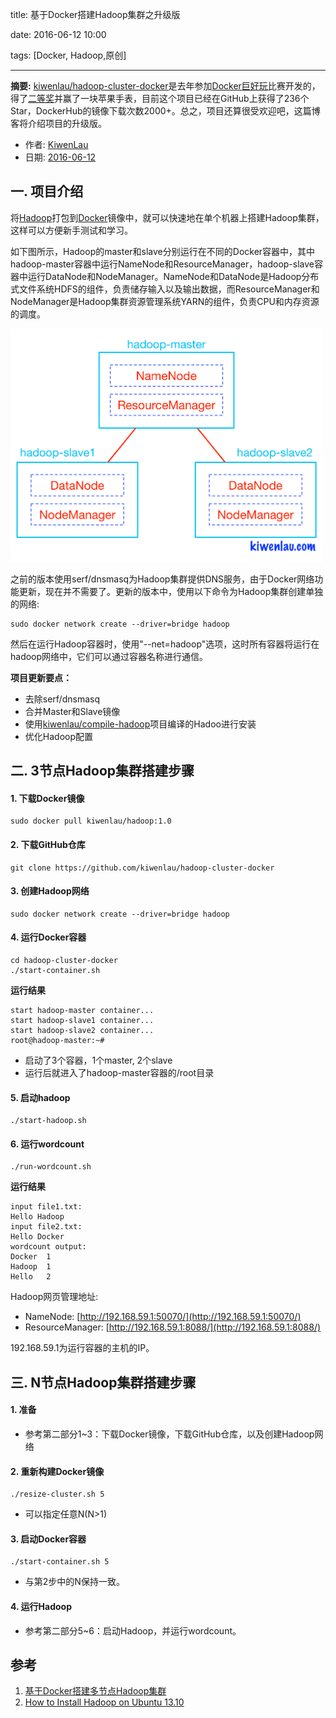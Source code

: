 title: 基于Docker搭建Hadoop集群之升级版

date: 2016-06-12 10:00

tags: [Docker, Hadoop,原创]

---

**摘要:** [kiwenlau/hadoop-cluster-docker](https://github.com/kiwenlau/hadoop-cluster-docker)是去年参加[Docker巨好玩](http://www.alauda.cn/2015/04/28/docker-great/)比赛开发的，得了[二等奖](http://www.alauda.cn/2015/06/11/presentation/)并赢了一块苹果手表，目前这个项目已经在GitHub上获得了236个Star，DockerHub的镜像下载次数2000+。总之，项目还算很受欢迎吧，这篇博客将介绍项目的升级版。

<!-- more -->

- 作者: [KiwenLau](http://kiwenlau.com/)
- 日期: [2016-06-12](http://kiwenlau.com/2016/06/12/160612-hadoop-cluster-docker-update/)

## 一. 项目介绍

将[Hadoop](http://hadoop.apache.org/)打包到[Docker](https://www.docker.com/)镜像中，就可以快速地在单个机器上搭建Hadoop集群，这样可以方便新手测试和学习。

如下图所示，Hadoop的master和slave分别运行在不同的Docker容器中，其中hadoop-master容器中运行NameNode和ResourceManager，hadoop-slave容器中运行DataNode和NodeManager。NameNode和DataNode是Hadoop分布式文件系统HDFS的组件，负责储存输入以及输出数据，而ResourceManager和NodeManager是Hadoop集群资源管理系统YARN的组件，负责CPU和内存资源的调度。

<img src="160612-hadoop-cluster-docker-update/hadoop-cluster-docker.png" width = "500"/>

之前的版本使用serf/dnsmasq为Hadoop集群提供DNS服务，由于Docker网络功能更新，现在并不需要了。更新的版本中，使用以下命令为Hadoop集群创建单独的网络:

```
sudo docker network create --driver=bridge hadoop
```

然后在运行Hadoop容器时，使用"--net=hadoop"选项，这时所有容器将运行在hadoop网络中，它们可以通过容器名称进行通信。

**项目更新要点：**

- 去除serf/dnsmasq
- 合并Master和Slave镜像
- 使用[kiwenlau/compile-hadoop](https://github.com/kiwenlau/compile-hadoop)项目编译的Hadoo进行安装
- 优化Hadoop配置

## 二. 3节点Hadoop集群搭建步骤

#### **1. 下载Docker镜像**

```
sudo docker pull kiwenlau/hadoop:1.0
```

#### **2. 下载GitHub仓库**

```
git clone https://github.com/kiwenlau/hadoop-cluster-docker
```

#### **3. 创建Hadoop网络**

```
sudo docker network create --driver=bridge hadoop
```

#### **4. 运行Docker容器**

```
cd hadoop-cluster-docker
./start-container.sh
```

**运行结果**

```
start hadoop-master container...
start hadoop-slave1 container...
start hadoop-slave2 container...
root@hadoop-master:~# 
```

- 启动了3个容器，1个master, 2个slave
- 运行后就进入了hadoop-master容器的/root目录

#### **5. 启动hadoop**

```
./start-hadoop.sh
```

#### **6. 运行wordcount**

```
./run-wordcount.sh
```

**运行结果**

```
input file1.txt:
Hello Hadoop
input file2.txt:
Hello Docker
wordcount output:
Docker	1
Hadoop	1
Hello	2
```

Hadoop网页管理地址:

- NameNode: [http://192.168.59.1:50070/](http://192.168.59.1:50070/)
- ResourceManager: [http://192.168.59.1:8088/](http://192.168.59.1:8088/)

192.168.59.1为运行容器的主机的IP。

## 三. N节点Hadoop集群搭建步骤

#### **1. 准备**

- 参考第二部分1~3：下载Docker镜像，下载GitHub仓库，以及创建Hadoop网络

#### **2. 重新构建Docker镜像**

```
./resize-cluster.sh 5
```
- 可以指定任意N(N>1)

#### **3. 启动Docker容器**

```
./start-container.sh 5
```
- 与第2步中的N保持一致。

#### **4. 运行Hadoop**

- 参考第二部分5~6：启动Hadoop，并运行wordcount。

## 参考

1. [基于Docker搭建多节点Hadoop集群](http://kiwenlau.com/2015/06/08/150608-hadoop-cluster-docker/)
2. [How to Install Hadoop on Ubuntu 13.10](https://www.digitalocean.com/community/tutorials/how-to-install-hadoop-on-ubuntu-13-10)

